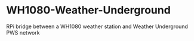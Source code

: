 WH1080-Weather-Underground
==========================

RPi bridge between a WH1080 weather station and Weather Underground PWS network
